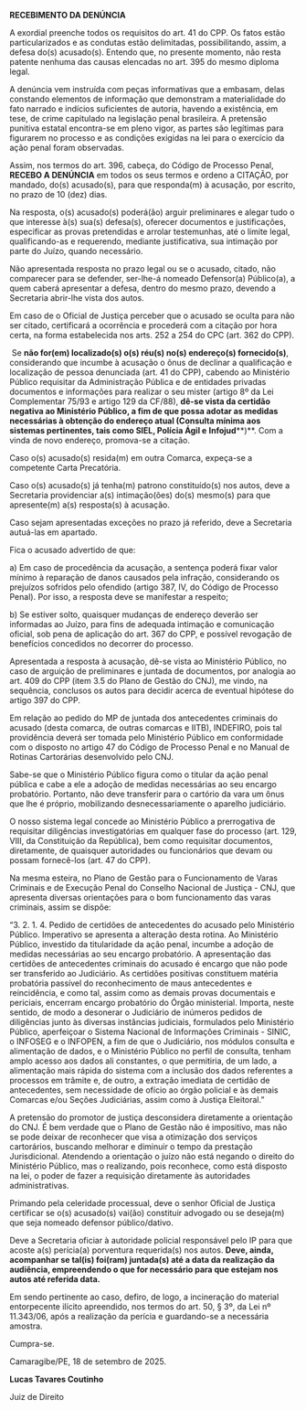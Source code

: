 **RECEBIMENTO DA DENÚNCIA**

A exordial preenche todos os requisitos do art. 41 do CPP. Os fatos estão particularizados e as condutas estão delimitadas, possibilitando, assim, a defesa do(s) acusado(s). Entendo que, no presente momento, não resta patente nenhuma das causas elencadas no art. 395 do mesmo diploma legal.

A denúncia vem instruída com peças informativas que a embasam, delas constando elementos de informação que demonstram a materialidade do fato narrado e indícios suficientes de autoria, havendo a existência, em tese, de crime capitulado na legislação penal brasileira. A pretensão punitiva estatal encontra-se em pleno vigor, as partes são legítimas para figurarem no processo e as condições exigidas na lei para o exercício da ação penal foram observadas.

Assim, nos termos do art. 396, cabeça, do Código de Processo Penal, **RECEBO A DENÚNCIA** em todos os seus termos e ordeno a CITAÇÃO, por mandado, do(s) acusado(s), para que responda(m) à acusação, por escrito, no prazo de 10 (dez) dias.

Na resposta, o(s) acusado(s) poderá(ão) arguir preliminares e alegar tudo o que interesse à(s) sua(s) defesa(s), oferecer documentos e justificações, especificar as provas pretendidas e arrolar testemunhas, até o limite legal, qualificando-as e requerendo, mediante justificativa, sua intimação por parte do Juízo, quando necessário.

Não apresentada resposta no prazo legal ou se o acusado, citado, não comparecer para se defender, ser-lhe-á nomeado Defensor(a) Público(a), a quem caberá apresentar a defesa, dentro do mesmo prazo, devendo a Secretaria abrir-lhe vista dos autos.

Em caso de o Oficial de Justiça perceber que o acusado se oculta para não ser citado, certificará a ocorrência e procederá com a citação por hora certa, na forma estabelecida nos arts. 252 a 254 do CPC (art. 362 do CPP).

 Se **não for(em) localizado(s) o(s) réu(s) no(s) endereço(s) fornecido(s)**, considerando que incumbe à acusação o ônus de declinar a qualificação e localização de pessoa denunciada (art. 41 do CPP), cabendo ao Ministério Público requisitar da Administração Pública e de entidades privadas documentos e informações para realizar o seu mister (artigo 8º da Lei Complementar 75/93 e artigo 129 da CF/88), **dê-se vista da certidão negativa ao Ministério Público, a fim de que possa adotar as medidas necessárias à obtenção do endereço atual (Consulta mínima aos sistemas pertinentes, tais como SIEL, Polícia Ágil e** **Infojud****)**. Com a vinda de novo endereço, promova-se a citação.

Caso o(s) acusado(s) resida(m) em outra Comarca, expeça-se a competente Carta Precatória.

Caso o(s) acusado(s) já tenha(m) patrono constituído(s) nos autos, deve a Secretaria providenciar a(s) intimação(ões) do(s) mesmo(s) para que apresente(m) a(s) resposta(s) à acusação.

Caso sejam apresentadas exceções no prazo já referido, deve a Secretaria autuá-las em apartado.

Fica o acusado advertido de que:

a) Em caso de procedência da acusação, a sentença poderá fixar valor mínimo à reparação de danos causados pela infração, considerando os prejuízos sofridos pelo ofendido (artigo 387, IV, do Código de Processo Penal). Por isso, a resposta deve se manifestar a respeito;

b) Se estiver solto, quaisquer mudanças de endereço deverão ser informadas ao Juízo, para fins de adequada intimação e comunicação oficial, sob pena de aplicação do art. 367 do CPP, e possível revogação de benefícios concedidos no decorrer do processo. 

Apresentada a resposta à acusação, dê-se vista ao Ministério Público, no caso de arguição de preliminares e juntada de documentos, por analogia ao art. 409 do CPP (item 3.5 do Plano de Gestão do CNJ), me vindo, na sequência, conclusos os autos para decidir acerca de eventual hipótese do artigo 397 do CPP.

Em relação ao pedido do MP de juntada dos antecedentes criminais do acusado (desta comarca, de outras comarcas e IITB), INDEFIRO, pois tal providência deverá ser tomada pelo Ministério Público em conformidade com o disposto no artigo 47 do Código de Processo Penal e no Manual de Rotinas Cartorárias desenvolvido pelo CNJ.

Sabe-se que o Ministério Público figura como o titular da ação penal pública e cabe a ele a adoção de medidas necessárias ao seu encargo probatório. Portanto, não deve transferir para o cartório da vara um ônus que lhe é próprio, mobilizando desnecessariamente o aparelho judiciário.

O nosso sistema legal concede ao Ministério Público a prerrogativa de requisitar diligências investigatórias em qualquer fase do processo (art. 129, VIII, da Constituição da República), bem como requisitar documentos, diretamente, de quaisquer autoridades ou funcionários que devam ou possam fornecê-los (art. 47 do CPP).

Na mesma esteira, no Plano de Gestão para o Funcionamento de Varas Criminais e de Execução Penal do Conselho Nacional de Justiça - CNJ, que apresenta diversas orientações para o bom funcionamento das varas criminais, assim se dispõe:

“3. 2. 1. 4. Pedido de certidões de antecedentes do acusado pelo Ministério Público. Imperativo se apresenta a alteração desta rotina. Ao Ministério Público, investido da titularidade da ação penal, incumbe a adoção de medidas necessárias ao seu encargo probatório. A apresentação das certidões de antecedentes criminais do acusado é encargo que não pode ser transferido ao Judiciário. As certidões positivas constituem matéria probatória passível do reconhecimento de maus antecedentes e reincidência, e como tal, assim como as demais provas documentais e periciais, encerram encargo probatório do Órgão ministerial. Importa, neste sentido, de modo a desonerar o Judiciário de inúmeros pedidos de diligências junto às diversas instâncias judiciais, formulados pelo Ministério Público, aperfeiçoar o Sistema Nacional de Informações Criminais - SINIC, o INFOSEG e o INFOPEN, a fim de que o Judiciário, nos módulos consulta e alimentação de dados, e o Ministério Público no perfil de consulta, tenham amplo acesso aos dados ali constantes, o que permitiria, de um lado, a alimentação mais rápida do sistema com a inclusão dos dados referentes a processos em trâmite e, de outro, a extração imediata de certidão de antecedentes, sem necessidade de ofício ao órgão policial e às demais Comarcas e/ou Seções Judiciárias, assim como à Justiça Eleitoral.”  

A pretensão do promotor de justiça desconsidera diretamente a orientação do CNJ. É bem verdade que o Plano de Gestão não é impositivo, mas não se pode deixar de reconhecer que visa a otimização dos serviços cartorários, buscando melhorar e diminuir o tempo da prestação Jurisdicional. Atendendo a orientação o juízo não está negando o direito do Ministério Público, mas o realizando, pois reconhece, como está disposto na lei, o poder de fazer a requisição diretamente às autoridades administrativas.

Primando pela celeridade processual, deve o senhor Oficial de Justiça certificar se o(s) acusado(s) vai(ão) constituir advogado ou se deseja(m) que seja nomeado defensor público/dativo.

Deve a Secretaria oficiar à autoridade policial responsável pelo IP para que acoste a(s) perícia(a) porventura requerida(s) nos autos. **Deve, ainda, acompanhar se tal(****is****) foi(****ram****) juntada(s) até a data da realização da audiência, empreendendo o que for necessário para que estejam nos autos até referida data.**

Em sendo pertinente ao caso, defiro, de logo, a incineração do material entorpecente ilícito apreendido, nos termos do art. 50, § 3º, da Lei nº 11.343/06, após a realização da perícia e guardando-se a necessária amostra.

Cumpra-se.

Camaragibe/PE, 18 de setembro de 2025.

**Lucas Tavares Coutinho**

Juiz de Direito